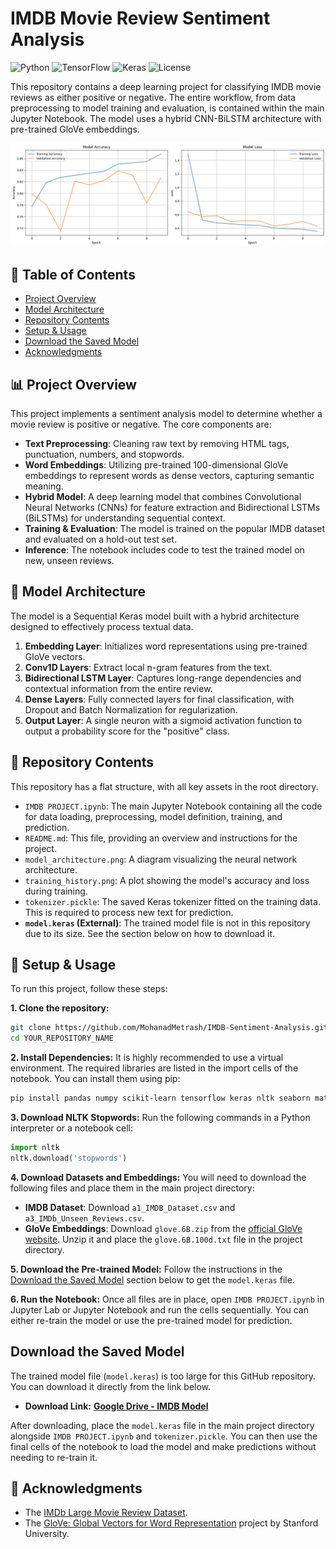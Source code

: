 # IMDB Movie Review Sentiment Analysis

![Python](https://img.shields.io/badge/Python-3.8%2B-blue.svg)
![TensorFlow](https://img.shields.io/badge/TensorFlow-2.x-orange.svg)
![Keras](https://img.shields.io/badge/Keras-2.x-red.svg)
![License](https://img.shields.io/badge/License-MIT-green.svg)

This repository contains a deep learning project for classifying IMDB movie reviews as either positive or negative. The entire workflow, from data preprocessing to model training and evaluation, is contained within the main Jupyter Notebook. The model uses a hybrid CNN-BiLSTM architecture with pre-trained GloVe embeddings.

![Training History Plot](./training_history.png)

## 📝 Table of Contents
- [Project Overview](#project-overview)
- [Model Architecture](#model-architecture)
- [Repository Contents](#repository-contents)
- [Setup & Usage](#setup--usage)
- [Download the Saved Model](#download-the-saved-model)
- [Acknowledgments](#acknowledgments)

## 📊 Project Overview

This project implements a sentiment analysis model to determine whether a movie review is positive or negative. The core components are:
- **Text Preprocessing**: Cleaning raw text by removing HTML tags, punctuation, numbers, and stopwords.
- **Word Embeddings**: Utilizing pre-trained 100-dimensional GloVe embeddings to represent words as dense vectors, capturing semantic meaning.
- **Hybrid Model**: A deep learning model that combines Convolutional Neural Networks (CNNs) for feature extraction and Bidirectional LSTMs (BiLSTMs) for understanding sequential context.
- **Training & Evaluation**: The model is trained on the popular IMDB dataset and evaluated on a hold-out test set.
- **Inference**: The notebook includes code to test the trained model on new, unseen reviews.

## 🧠 Model Architecture

The model is a Sequential Keras model built with a hybrid architecture designed to effectively process textual data.

1.  **Embedding Layer**: Initializes word representations using pre-trained GloVe vectors.
2.  **Conv1D Layers**: Extract local n-gram features from the text.
3.  **Bidirectional LSTM Layer**: Captures long-range dependencies and contextual information from the entire review.
4.  **Dense Layers**: Fully connected layers for final classification, with Dropout and Batch Normalization for regularization.
5.  **Output Layer**: A single neuron with a sigmoid activation function to output a probability score for the "positive" class.


## 📂 Repository Contents

This repository has a flat structure, with all key assets in the root directory.

- `IMDB PROJECT.ipynb`: The main Jupyter Notebook containing all the code for data loading, preprocessing, model definition, training, and prediction.
- `README.md`: This file, providing an overview and instructions for the project.
- `model_architecture.png`: A diagram visualizing the neural network architecture.
- `training_history.png`: A plot showing the model's accuracy and loss during training.
- `tokenizer.pickle`: The saved Keras tokenizer fitted on the training data. This is required to process new text for prediction.
- **`model.keras` (External)**: The trained model file is not in this repository due to its size. See the section below on how to download it.

## 🚀 Setup & Usage

To run this project, follow these steps:

**1. Clone the repository:**
```bash
git clone https://github.com/MohanadMetrash/IMDB-Sentiment-Analysis.git
cd YOUR_REPOSITORY_NAME
```

**2. Install Dependencies:**
It is highly recommended to use a virtual environment. The required libraries are listed in the import cells of the notebook. You can install them using pip:
```bash
pip install pandas numpy scikit-learn tensorflow keras nltk seaborn matplotlib
```

**3. Download NLTK Stopwords:**
Run the following commands in a Python interpreter or a notebook cell:
```python
import nltk
nltk.download('stopwords')
```

**4. Download Datasets and Embeddings:**
You will need to download the following files and place them in the main project directory:
- **IMDB Dataset**: Download `a1_IMDB_Dataset.csv` and `a3_IMDb_Unseen_Reviews.csv`.
- **GloVe Embeddings**: Download `glove.6B.zip` from the [official GloVe website](https://nlp.stanford.edu/projects/glove/). Unzip it and place the `glove.6B.100d.txt` file in the project directory.

**5. Download the Pre-trained Model:**
Follow the instructions in the [Download the Saved Model](#download-the-saved-model) section below to get the `model.keras` file.

**6. Run the Notebook:**
Once all files are in place, open `IMDB PROJECT.ipynb` in Jupyter Lab or Jupyter Notebook and run the cells sequentially. You can either re-train the model or use the pre-trained model for prediction.

## Download the Saved Model

The trained model file (`model.keras`) is too large for this GitHub repository. You can download it directly from the link below.

- **Download Link:** **[Google Drive - IMDB Model](https://drive.google.com/drive/folders/1uT9U8_0uFbHsvW9Sk_4tqqk3iG0FbL-0)**

After downloading, place the `model.keras` file in the main project directory alongside `IMDB PROJECT.ipynb` and `tokenizer.pickle`. You can then use the final cells of the notebook to load the model and make predictions without needing to re-train it.


## 🙏 Acknowledgments
- The [IMDb Large Movie Review Dataset](https://ai.stanford.edu/~amaas/data/sentiment/).
- The [GloVe: Global Vectors for Word Representation](https://nlp.stanford.edu/projects/glove/) project by Stanford University.
